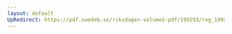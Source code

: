 ```yaml
---
layout: default
UpRedirect: https://pdf.swedeb.se/riksdagen-volumeG-pdf/199293/reg_199293/reg_199293_0527.pdf
---
```


